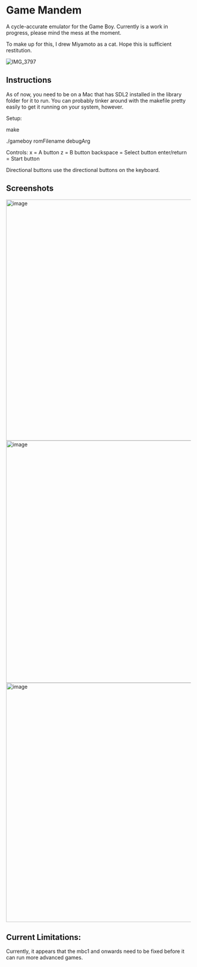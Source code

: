# Game Mandem


A cycle-accurate emulator for the Game Boy. Currently is a work in progress, please mind the mess at the moment.

To make up for this, I drew Miyamoto as a cat. Hope this is sufficient restitution.

![IMG_3797](https://github.com/Matt-Ng/Game-Mandem/assets/23468554/f1cea08e-7e2b-4d9e-83c6-e2886769f579)


## Instructions

As of now, you need to be on a Mac that has SDL2 installed in the library folder for it to run. You can probably tinker around with the makefile pretty easily to get it running on your system, however.

Setup:

make

./gameboy romFilename debugArg

Controls:
x = A button
z = B button
backspace = Select button
enter/return = Start button

Directional buttons use the directional buttons on the keyboard.

## Screenshots

<img width="657" alt="image" src="https://github.com/Matt-Ng/Game-Mandem/assets/23468554/56b88533-6415-4798-97fe-afa2069a5fe9">

<img width="660" alt="image" src="https://github.com/Matt-Ng/Game-Mandem/assets/23468554/73927a6e-1109-4efa-8e4e-7328865b0e32">

<img width="652" alt="image" src="https://github.com/Matt-Ng/Game-Mandem/assets/23468554/7e4be41e-324f-429d-8ddd-b22c42e5e165">

## Current Limitations:

Currently, it appears that the mbc1 and onwards need to be fixed before it can run more advanced games.